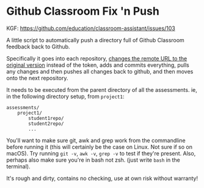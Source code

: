 # Github Classroom Fix 'n Push

KGF: https://github.com/education/classroom-assistant/issues/103

A little script to automatically push a directory full of Github Classroom feedback back to Github.

Specifically it goes into each repository, [changes the remote URL to the original version](https://github.com/education/classroom-assistant/issues/103#issuecomment-570954993) instead of the token, adds and commits everything, pulls any changes and then pushes all changes back to github, and then moves onto the next repository.

It needs to be executed from the parent directory of all the assessments. ie, in the following directory setup, from `project1`:

```
assessments/
    project1/
        student1repo/
        student2repo/
        ...
```
You'll want to make sure git, awk and grep work from the commandline before running it (this will certainly be the case on Linux. Not sure if so on macOS). Try running `git -v`, `awk -v`, `grep -v` to test if they're present. Also, perhaps also make sure you're in bash not zsh. (just write `bash` in the terminal).

It's rough and dirty, contains no checking, use at own risk without warranty!
